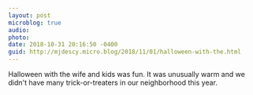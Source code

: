 ```yaml
---
layout: post
microblog: true
audio: 
photo: 
date: 2018-10-31 20:16:50 -0400
guid: http://mjdescy.micro.blog/2018/11/01/halloween-with-the.html
---
```

Halloween with the wife and kids was fun. It was unusually warm and we didn't have many trick-or-treaters in our neighborhood this year.
